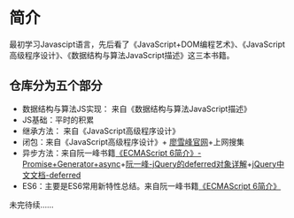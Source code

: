 # 简介

最初学习Javascipt语言，先后看了《JavaScript+DOM编程艺术》、《JavaScript高级程序设计》、《数据结构与算法JavaScript描述》这三本书籍。<br>

## 仓库分为五个部分
- 数据结构与算法JS实现： 来自《数据结构与算法JavaScript描述》
- JS基础：平时的积累
- 继承方法： 来自《JavaScript高级程序设计》
- 闭包：来自《JavaScript高级程序设计》+ [廖雪峰官网](http://www.liaoxuefeng.com/wiki/001434446689867b27157e896e74d51a89c25cc8b43bdb3000/00143449934543461c9d5dfeeb848f5b72bd012e1113d15000)+上网搜集
- 异步方法：来自阮一峰书籍[《ECMAScript 6简介》-Promise+Generator+async](http://es6.ruanyifeng.com/#docs/promise)+[阮一峰-jQuery的deferred对象详解](http://www.css88.com/jqapi-1.9/promise/)+[jQuery中文文档-deferred](http://www.css88.com/jqapi-1.9/category/deferred-object/)<br>
- ES6：主要是ES6常用新特性总结。来自阮一峰书籍[《ECMAScript 6简介》](http://es6.ruanyifeng.com/#docs/intro)

未完待续……



